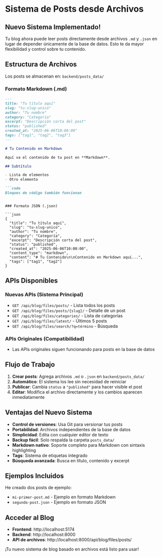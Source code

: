 # Sistema de Posts desde Archivos

## Nuevo Sistema Implementado!

Tu blog ahora puede leer posts directamente desde archivos `.md` y `.json` en lugar de depender únicamente de la base de datos. Esto te da mayor flexibilidad y control sobre tu contenido.

## Estructura de Archivos

Los posts se almacenan en: `backend/posts_data/`

### Formato Markdown (.md)

```markdown
---
title: "Tu título aquí"
slug: "tu-slug-unico"
author: "Tu nombre"
category: "Categoría"
excerpt: "Descripción corta del post"
status: "published"
created_at: "2025-06-06T10:00:00"
tags: ["tag1", "tag2", "tag3"]
---

# Tu Contenido en Markdown

Aquí va el contenido de tu post en **Markdown**.

## Subtítulo

- Lista de elementos
- Otro elemento

```code
Bloques de código también funcionan
```
```

### Formato JSON (.json)

```json
{
  "title": "Tu título aquí",
  "slug": "tu-slug-unico", 
  "author": "Tu nombre",
  "category": "Categoría",
  "excerpt": "Descripción corta del post",
  "status": "published",
  "created_at": "2025-06-06T10:00:00",
  "content_type": "markdown",
  "content": "# Tu Contenido\n\nContenido en Markdown aquí...",
  "tags": ["tag1", "tag2"]
}
```

## APIs Disponibles

### Nuevas APIs (Sistema Principal)
- `GET /api/blog/files/posts/` - Lista todos los posts
- `GET /api/blog/files/posts/{slug}/` - Detalle de un post
- `GET /api/blog/files/categories/` - Lista de categorías
- `GET /api/blog/files/latest/` - Últimos 5 posts
- `GET /api/blog/files/search/?q=término` - Búsqueda

### APIs Originales (Compatibilidad)
- Las APIs originales siguen funcionando para posts en la base de datos

## Flujo de Trabajo

1. **Crear posts**: Agrega archivos `.md` o `.json` en `backend/posts_data/`
2. **Automático**: El sistema los lee sin necesidad de reiniciar
3. **Publicar**: Cambia `status` a `"published"` para hacer visible el post
4. **Editar**: Modifica el archivo directamente y los cambios aparecen inmediatamente

## Ventajas del Nuevo Sistema

- **Control de versiones**: Usa Git para versionar tus posts
- **Portabilidad**: Archivos independientes de la base de datos  
- **Simplicidad**: Edita con cualquier editor de texto
- **Backup fácil**: Solo respalda la carpeta `posts_data/`
- **Markdown nativo**: Soporte completo para Markdown con sintaxis highlighting
- **Tags**: Sistema de etiquetas integrado
- **Búsqueda avanzada**: Busca en título, contenido y excerpt

## Ejemplos Incluidos

He creado dos posts de ejemplo:
- `mi-primer-post.md` - Ejemplo en formato Markdown
- `segundo-post.json` - Ejemplo en formato JSON

## Acceder al Blog

- **Frontend**: http://localhost:5174
- **Backend**: http://localhost:8000
- **API de archivos**: http://localhost:8000/api/blog/files/posts/

¡Tu nuevo sistema de blog basado en archivos está listo para usar!